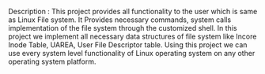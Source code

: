 Description :
This project provides all functionality to the user which is same as Linux File
system.
It Provides necessary commands, system calls implementation of the file system
through the customized shell.
In this project we implement all necessary data structures of file system like
Incore Inode Table, UAREA, User File Descriptor table.
Using this project we can use every system level functionality of Linux operating
system on any other operating system platform.
